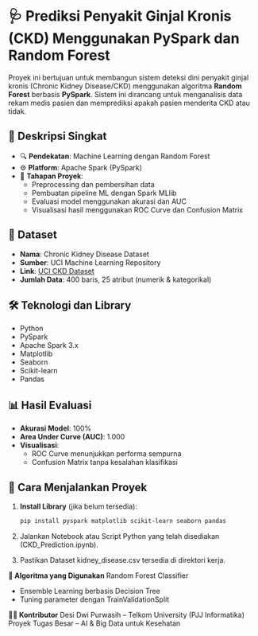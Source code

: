 # 🩺 Prediksi Penyakit Ginjal Kronis (CKD) Menggunakan PySpark dan Random Forest

Proyek ini bertujuan untuk membangun sistem deteksi dini penyakit ginjal kronis (Chronic Kidney Disease/CKD) menggunakan algoritma **Random Forest** berbasis **PySpark**. Sistem ini dirancang untuk menganalisis data rekam medis pasien dan memprediksi apakah pasien menderita CKD atau tidak.

## 📌 Deskripsi Singkat

- 🔍 **Pendekatan**: Machine Learning dengan Random Forest
- ⚙️ **Platform**: Apache Spark (PySpark)
- 🧼 **Tahapan Proyek**:
  - Preprocessing dan pembersihan data
  - Pembuatan pipeline ML dengan Spark MLlib
  - Evaluasi model menggunakan akurasi dan AUC
  - Visualisasi hasil menggunakan ROC Curve dan Confusion Matrix

## 📁 Dataset

- **Nama**: Chronic Kidney Disease Dataset
- **Sumber**: UCI Machine Learning Repository
- **Link**: [UCI CKD Dataset](https://archive.ics.uci.edu/ml/datasets/chronic_kidney_disease)
- **Jumlah Data**: 400 baris, 25 atribut (numerik & kategorikal)

## 🛠️ Teknologi dan Library

- Python
- PySpark
- Apache Spark 3.x
- Matplotlib
- Seaborn
- Scikit-learn
- Pandas

## 📊 Hasil Evaluasi

- **Akurasi Model**: 100%
- **Area Under Curve (AUC)**: 1.000
- **Visualisasi**:
  - ROC Curve menunjukkan performa sempurna
  - Confusion Matrix tanpa kesalahan klasifikasi

## 🚀 Cara Menjalankan Proyek

1. **Install Library** (jika belum tersedia):
   ```bash
   pip install pyspark matplotlib scikit-learn seaborn pandas
2. Jalankan Notebook atau Script Python yang telah disediakan (CKD_Prediction.ipynb).

3. Pastikan Dataset kidney_disease.csv tersedia di direktori kerja.

**🧠 Algoritma yang Digunakan**
Random Forest Classifier
- Ensemble Learning berbasis Decision Tree
- Tuning parameter dengan TrainValidationSplit

**👩‍💻 Kontributor**
Desi Dwi Purwasih – Telkom University (PJJ Informatika)
Proyek Tugas Besar – AI & Big Data untuk Kesehatan

